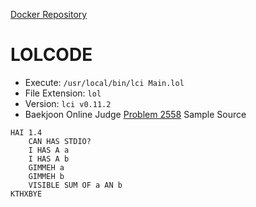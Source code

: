 [Docker Repository](https://registry.hub.docker.com/u/baekjoon/onlinejudge-lolcode)

# LOLCODE

* Execute: `/usr/local/bin/lci Main.lol`
* File Extension: `lol`
* Version: `lci v0.11.2`
* Baekjoon Online Judge [Problem 2558](https://www.acmicpc.net/problem/2558) Sample Source
````
HAI 1.4
    CAN HAS STDIO?
    I HAS A a
    I HAS A b
    GIMMEH a
    GIMMEH b
    VISIBLE SUM OF a AN b
KTHXBYE
````


